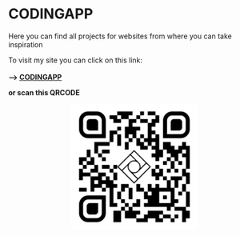 # CODINGAPP
Here you can find all projects for websites from where you can take inspiration

To visit my site you can click on this link:
<br>
<br>
<strong>--> <strong><a href="https://codingapp.net/"><strong>CODINGAPP<strong></a>
<br>
<p>or scan this QRCODE</p>
<div style="display: flex; justify-content: center; align-items: center;"><img src="images/QRCode/qr-code.png" style="width: 50%; display: block; margin-left: auto; margin-right: auto;"></div>


